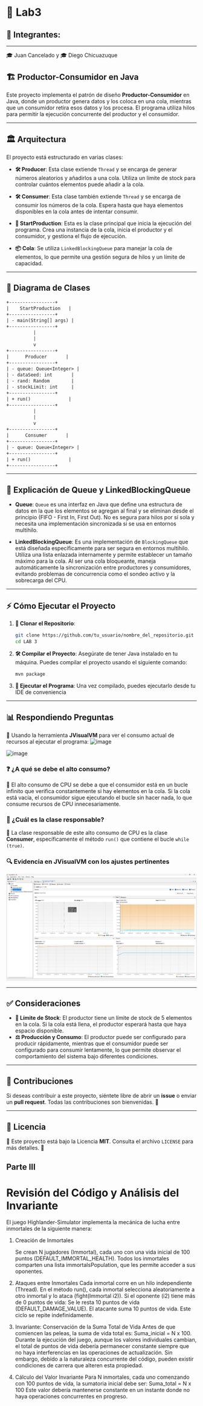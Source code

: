 # 🚀 Lab3

## 👥 Integrantes:
---
🎓 Juan Cancelado y 🎓 Diego Chicuazuque

## 🏗️ Productor-Consumidor en Java

Este proyecto implementa el patrón de diseño **Productor-Consumidor** en Java, donde un productor genera datos y los coloca en una cola, mientras que un consumidor retira esos datos y los procesa. 
El programa utiliza hilos para permitir la ejecución concurrente del productor y el consumidor.

---
## 🏛️ Arquitectura

El proyecto está estructurado en varias clases:

- **🛠️ Producer**: Esta clase extiende `Thread` y se encarga de generar números aleatorios y añadirlos a una cola. Utiliza un límite de stock para controlar cuántos elementos puede añadir a la cola.

- **🛠️ Consumer**: Esta clase también extiende `Thread` y se encarga de consumir los números de la cola. Espera hasta que haya elementos disponibles en la cola antes de intentar consumir.

- **🚀 StartProduction**: Esta es la clase principal que inicia la ejecución del programa. Crea una instancia de la cola, inicia el productor y el consumidor, y gestiona el flujo de ejecución.

- **📦 Cola**: Se utiliza `LinkedBlockingQueue` para manejar la cola de elementos, lo que permite una gestión segura de hilos y un límite de capacidad.

---
## 📌 Diagrama de Clases

```plaintext
+-----------------+
|    StartProduction   |
+-----------------+
| - main(String[] args) |
+-----------------+
          |
          |
          v
+-----------------+
|      Producer       |
+-----------------+
| - queue: Queue<Integer> |
| - dataSeed: int       |
| - rand: Random        |
| - stockLimit: int     |
+-----------------+
| + run()              |
+-----------------+
          |
          |
          v
+-----------------+
|      Consumer       |
+-----------------+
| - queue: Queue<Integer> |
+-----------------+
| + run()              |
+-----------------+
```

---
## 📌 Explicación de Queue y LinkedBlockingQueue

- **Queue**: `Queue` es una interfaz en Java que define una estructura de datos en la que los elementos se agregan al final y se eliminan desde el principio (FIFO - First In, First Out). No es segura para hilos por sí sola y necesita una implementación sincronizada si se usa en entornos multihilo.

- **LinkedBlockingQueue**: Es una implementación de `BlockingQueue` que está diseñada específicamente para ser segura en entornos multihilo. Utiliza una lista enlazada internamente y permite establecer un tamaño máximo para la cola. Al ser una cola bloqueante, maneja automáticamente la sincronización entre productores y consumidores, evitando problemas de concurrencia como el sondeo activo y la sobrecarga del CPU.

---
## ⚡ Cómo Ejecutar el Proyecto

1. **📂 Clonar el Repositorio**:
   ```bash
   git clone https://github.com/tu_usuario/nombre_del_repositorio.git
   cd LAB 3
   ```

2. **🛠️ Compilar el Proyecto**:
   Asegúrate de tener Java instalado en tu máquina. Puedes compilar el proyecto usando el siguiente comando:
   ```bash
   mvn package
   ```

3. **🚀 Ejecutar el Programa**:
   Una vez compilado, puedes ejecutarlo desde tu IDE de conveniencia

---
## 📊 Respondiendo Preguntas

📌 Usando la herramienta **JVisualVM** para ver el consumo actual de recursos al ejecutar el programa:
![image](https://github.com/user-attachments/assets/b32ebd92-23d7-491e-b5c2-a4b9eb2edbe6)

![image](https://github.com/user-attachments/assets/cc1ed3a1-6d2d-4be5-a8b5-36e1786420f7)

### ❓ ¿A qué se debe el alto consumo?

🔹 El alto consumo de CPU se debe a que el consumidor está en un bucle infinito que verifica constantemente si hay elementos en la cola. Si la cola está vacía, el consumidor sigue ejecutando el bucle sin hacer nada, lo que consume recursos de CPU innecesariamente.

### 🧐 ¿Cuál es la clase responsable?

📌 La clase responsable de este alto consumo de CPU es la clase **Consumer**, específicamente el método `run()` que contiene el bucle `while (true)`.

### 🔍 Evidencia en JVisualVM con los ajustes pertinentes

![alt text](image.png)

---
## ✅ Consideraciones

- **📌 Límite de Stock**: El productor tiene un límite de stock de 5 elementos en la cola. Si la cola está llena, el productor esperará hasta que haya espacio disponible.
- **⚖️ Producción y Consumo**: El productor puede ser configurado para producir rápidamente, mientras que el consumidor puede ser configurado para consumir lentamente, lo que permite observar el comportamiento del sistema bajo diferentes condiciones.

---
## 🤝 Contribuciones

Si deseas contribuir a este proyecto, siéntete libre de abrir un **issue** o enviar un **pull request**. Todas las contribuciones son bienvenidas. 🚀

---
## 📜 Licencia

📌 Este proyecto está bajo la Licencia **MIT**. Consulta el archivo `LICENSE` para más detalles. 📝

## Parte III

# Revisión del Código y Análisis del Invariante

El juego Highlander-Simulator implementa la mecánica de lucha entre inmortales de la siguiente manera:

1. Creación de Inmortales
   
   Se crean N jugadores (Immortal), cada uno con una vida inicial de 100 puntos (DEFAULT_IMMORTAL_HEALTH).
   Todos los inmortales comparten una lista immortalsPopulation, que les permite acceder a sus oponentes.
2. Ataques entre Inmortales
   Cada inmortal corre en un hilo independiente (Thread).
   En el método run(), cada inmortal selecciona aleatoriamente a otro inmortal y lo ataca (fight(Immortal i2)).
   Si el oponente (i2) tiene más de 0 puntos de vida:
      Se le resta 10 puntos de vida (DEFAULT_DAMAGE_VALUE).
      El atacante suma 10 puntos de vida.
   Este ciclo se repite indefinidamente.
3. Invariante: Conservación de la Suma Total de Vida
   Antes de que comiencen las peleas, la suma de vida total es: Suma_inicial = N x 100.
   Durante la ejecución del juego, aunque los valores individuales cambian, el total de puntos de vida debería permanecer constante siempre que no haya interferencias en las operaciones de actualización.
   Sin embargo, debido a la naturaleza concurrente del código, pueden existir condiciones de carrera que alteren esta propiedad.
4. Cálculo del Valor Invariante
   Para N inmortales, cada uno comenzando con 100 puntos de vida, la sumatoria inicial debe ser: Suma_total = N x 100
   Este valor debería mantenerse constante en un instante donde no haya operaciones concurrentes en progreso.
    



